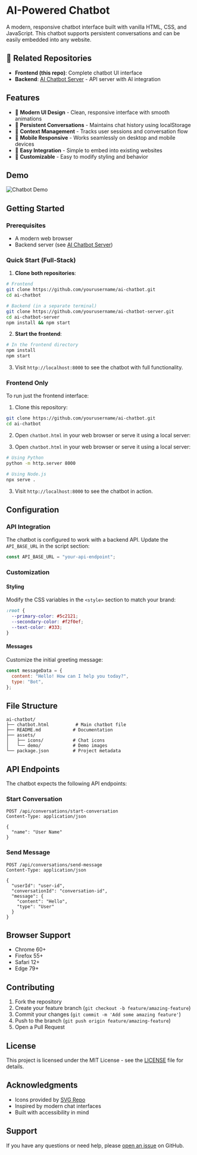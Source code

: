 # AI-Powered Chatbot

A modern, responsive chatbot interface built with vanilla HTML, CSS, and JavaScript. This chatbot supports persistent conversations and can be easily embedded into any website.

## 🔗 Related Repositories

- **Frontend (this repo)**: Complete chatbot UI interface
- **Backend**: [AI Chatbot Server](https://github.com/JayJCodez/ai-powered-chatbot-server) - API server with AI integration

## Features

- 🎨 **Modern UI Design** - Clean, responsive interface with smooth animations
- 💬 **Persistent Conversations** - Maintains chat history using localStorage
- 🔄 **Context Management** - Tracks user sessions and conversation flow
- 📱 **Mobile Responsive** - Works seamlessly on desktop and mobile devices
- 🚀 **Easy Integration** - Simple to embed into existing websites
- 🔧 **Customizable** - Easy to modify styling and behavior

## Demo

![Chatbot Demo](./assets/demo/chatbot-demo.png)

## Getting Started

### Prerequisites

- A modern web browser
- Backend server (see [AI Chatbot Server](https://github.com/yourusername/ai-chatbot-server))

### Quick Start (Full-Stack)

1. **Clone both repositories**:

```bash
# Frontend
git clone https://github.com/yourusername/ai-chatbot.git
cd ai-chatbot

# Backend (in a separate terminal)
git clone https://github.com/yourusername/ai-chatbot-server.git
cd ai-chatbot-server
npm install && npm start
```

2. **Start the frontend**:

```bash
# In the frontend directory
npm install
npm start
```

3. Visit `http://localhost:8000` to see the chatbot with full functionality.

### Frontend Only

To run just the frontend interface:

1. Clone this repository:

```bash
git clone https://github.com/yourusername/ai-chatbot.git
cd ai-chatbot
```

2. Open `chatbot.html` in your web browser or serve it using a local server:

3. Open `chatbot.html` in your web browser or serve it using a local server:

```bash
# Using Python
python -m http.server 8000

# Using Node.js
npx serve .
```

3. Visit `http://localhost:8000` to see the chatbot in action.

## Configuration

### API Integration

The chatbot is configured to work with a backend API. Update the `API_BASE_URL` in the script section:

```javascript
const API_BASE_URL = "your-api-endpoint";
```

### Customization

#### Styling

Modify the CSS variables in the `<style>` section to match your brand:

```css
:root {
  --primary-color: #5c2121;
  --secondary-color: #f2f0ef;
  --text-color: #333;
}
```

#### Messages

Customize the initial greeting message:

```javascript
const messageData = {
  content: "Hello! How can I help you today?",
  type: "Bot",
};
```

## File Structure

```
ai-chatbot/
├── chatbot.html          # Main chatbot file
├── README.md            # Documentation
├── assets/
│   ├── icons/           # Chat icons
│   └── demo/            # Demo images
└── package.json         # Project metadata
```

## API Endpoints

The chatbot expects the following API endpoints:

### Start Conversation

```
POST /api/conversations/start-conversation
Content-Type: application/json

{
  "name": "User Name"
}
```

### Send Message

```
POST /api/conversations/send-message
Content-Type: application/json

{
  "userId": "user-id",
  "conversationId": "conversation-id",
  "message": {
    "content": "Hello",
    "type": "User"
  }
}
```

## Browser Support

- Chrome 60+
- Firefox 55+
- Safari 12+
- Edge 79+

## Contributing

1. Fork the repository
2. Create your feature branch (`git checkout -b feature/amazing-feature`)
3. Commit your changes (`git commit -m 'Add some amazing feature'`)
4. Push to the branch (`git push origin feature/amazing-feature`)
5. Open a Pull Request

## License

This project is licensed under the MIT License - see the [LICENSE](LICENSE) file for details.

## Acknowledgments

- Icons provided by [SVG Repo](https://svgrepo.com)
- Inspired by modern chat interfaces
- Built with accessibility in mind

## Support

If you have any questions or need help, please [open an issue](https://github.com/yourusername/ai-chatbot/issues) on GitHub.
